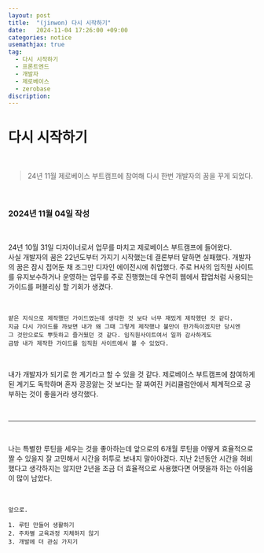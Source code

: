 ```yaml
---
layout: post
title:  "(jinwon) 다시 시작하기"
date:   2024-11-04 17:26:00 +09:00
categories: notice
usemathjax: true
tag:
  - 다시 시작하기
  - 프론트엔드
  - 개발자
  - 제로베이스
  - zerobase
discription: 
---
```


# 다시 시작하기

<br>

> 24년 11월 제로베이스 부트캠프에 참여해 다시 한번 개발자의 꿈을 꾸게 되었다. 

<br>

### 2024년 11월 04일 작성

<br>

24년 10월 31일 디자이너로서 업무를 마치고 제로베이스 부트캠프에 들어왔다.<br>
사실 개발자의 꿈은 22년도부터 가지기 시작했는데 결론부터 말하면 실패했다. 개발자의 꿈은 잠시 접어둔 채 조그만 디자인 에이전시에 취업했다. 주로 H사의 임직원 사이트를 유지보수하거나 운영하는 업무를 주로 진행했는데 우연히 웹에서 팝업처럼 사용되는 가이드를 퍼블리싱 할 기회가 생겼다. 

<br>

```
얕은 지식으로 제작했던 가이드였는데 생각한 것 보다 너무 재밌게 제작했던 것 같다. 
지금 다시 가이드를 까보면 내가 왜 그때 그렇게 제작했나 불만이 한가득이겠지만 당시엔 
그 것만으로도 뿌듯하고 즐거웠던 것 같다. 임직원사이트여서 일까 감사하게도 
금방 내가 제작한 가이드를 임직원 사이트에서 볼 수 있었다.
```

<br>

내가 개발자가 되기로 한 계기라고 할 수 있을 것 같다. 제로베이스 부트캠프에 참여하게 된 계기도 독학하며 혼자 끙끙앓는 것 보다는 잘 짜여진 커리큘럼안에서 체계적으로 공부하는 것이 좋을거라 생각했다. 

<br>

--- 

<br>

나는 특별한 루틴을 세우는 것을 좋아하는데 앞으로의 6개월 루틴을 어떻게 효율적으로 짤 수 있을지 잘 고민해서 시간을 허투로 보내지 말아야겠다. 지난 2년동안 시간을 허비했다고 생각하지는 않지만 2년을 조금 더 효율적으로 사용했다면 어땟을까 하는 아쉬움이 많이 남았다.

<br>

```
앞으로.

1. 루틴 만들어 생활하기
2. 주차별 교육과정 지체하지 않기 
3. 개발에 더 관심 가지기
```